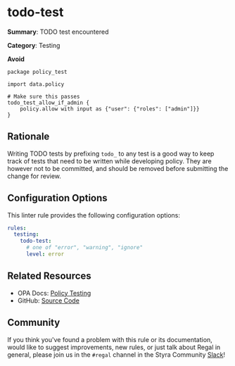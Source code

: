 # todo-test

**Summary**: TODO test encountered

**Category**: Testing

**Avoid**
```rego
package policy_test

import data.policy

# Make sure this passes
todo_test_allow_if_admin {
    policy.allow with input as {"user": {"roles": ["admin"]}}
}
```

## Rationale

Writing TODO tests by prefixing `todo_` to any test is a good way to keep track of tests that need to be written while
developing policy. They are however not to be committed, and should be removed before submitting the change for review.

## Configuration Options

This linter rule provides the following configuration options:

```yaml
rules:
  testing:
    todo-test:
      # one of "error", "warning", "ignore"
      level: error
```

## Related Resources

- OPA Docs: [Policy Testing](https://www.openpolicyagent.org/docs/policy-testing/)
- GitHub: [Source Code](https://github.com/open-policy-agent/regal/blob/main/bundle/regal/rules/testing/todo-test/todo_test.rego)

## Community

If you think you've found a problem with this rule or its documentation, would like to suggest improvements, new rules,
or just talk about Regal in general, please join us in the `#regal` channel in the Styra Community
[Slack](https://inviter.co/styra)!
